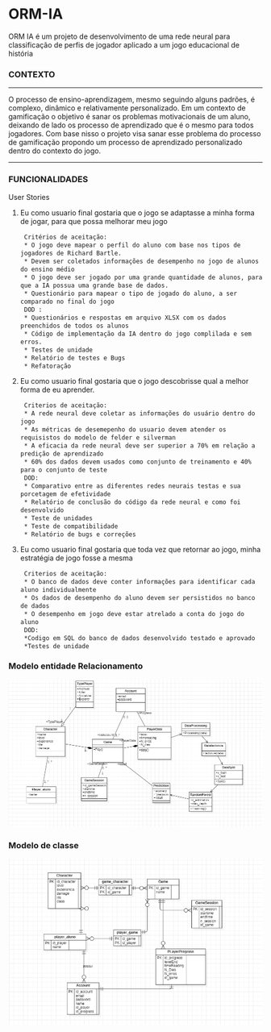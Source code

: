 
# ORM-IA

ORM IA é um projeto de desenvolvimento de uma rede neural para classificação de perfis de jogador aplicado a um jogo educacional de história

### CONTEXTO
___
O processo de ensino-aprendizagem, mesmo seguindo alguns padrões, é complexo, dinâmico e relativamente personalizado. Em um contexto de gamificação o objetivo é sanar os problemas motivacionais de um aluno, deixando de lado os processo de aprendizado que é o mesmo para todos jogadores. Com base nisso o projeto visa sanar esse problema do processo de gamificação propondo um processo de aprendizado personalizado dentro do contexto do jogo.
___
### FUNCIONALIDADES

User Stories

1. Eu como usuario final gostaria que o jogo se adaptasse a minha forma de jogar, para que possa melhorar meu jogo

        Critérios de aceitação:
        * O jogo deve mapear o perfil do aluno com base nos tipos de jogadores de Richard Bartle.
        * Devem ser coletados informações de desempenho no jogo de alunos do ensino médio
        * O jogo deve ser jogado por uma grande quantidade de alunos, para que a IA possua uma grande base de dados.
        * Questionário para mapear o tipo de jogado do aluno, a ser comparado no final do jogo
        DOD :
        * Questionários e respostas em arquivo XLSX com os dados preenchidos de todos os alunos
        * Código de implementação da IA dentro do jogo complilada e sem erros.
        * Testes de unidade
        * Relatório de testes e Bugs
        * Refatoração
    
 

2. Eu como usuario final gostaria que o jogo descobrisse qual a melhor forma de eu aprender. 

        Criterios de aceitação:
        * A rede neural deve coletar as informações do usuário dentro do jogo
        * As métricas de desemepenho do usuario devem atender os requisistos do modelo de felder e silverman
        * A eficacia da rede neural deve ser superior a 70% em relação a predição de aprendizado
        * 60% dos dados devem usados como conjunto de treinamento e 40% para o conjunto de teste
        DOD:
        * Comparativo entre as diferentes redes neurais testas e sua porcetagem de efetividade
        * Relatório de conclusão do código da rede neural e como foi desenvolvido
        * Teste de unidades
        * Teste de compatibilidade
        * Relatório de bugs e correções

3. Eu como usuario final gostaria que toda vez que retornar ao jogo, minha estratégia de jogo fosse a mesma

        Criterios de aceitação:
        * O banco de dados deve conter informações para identificar cada aluno individualmente
        * Os dados de desempenho do aluno devem ser persistidos no banco de dados 
        * O desempenho em jogo deve estar atrelado a conta do jogo do aluno
        DOD:
        *Codigo em SQL do banco de dados desenvolvido testado e aprovado
        *Testes de unidade
        
        

### Modelo entidade Relacionamento

<div align="center">
  <img src="https://github.com/ruan177/orm-IA/blob/main/ClassModel.png">
</div>

### Modelo de classe

<div align="center">
  <img src="https://github.com/ruan177/orm-IA/blob/main/ERDDiagram1.png">
</div>

